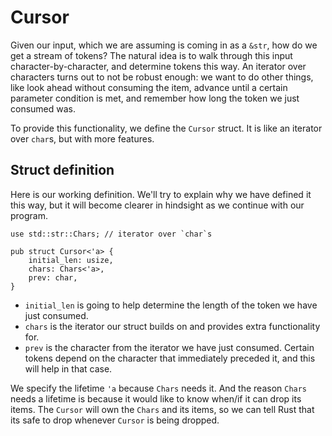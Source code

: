 # Cursor

Given our input, which we are assuming is coming in as a `&str`, how do we 
get a stream of tokens? The natural idea is to walk through this input 
character-by-character, and determine tokens this way. An iterator over characters
turns out to not be robust enough: we want to do other things, like look ahead 
without consuming the item, advance until a certain parameter condition is met, 
and remember how long the token we just consumed was. 

To provide this functionality, we define the `Cursor` struct. It is like an 
iterator over `char`s, but with more features. 

## Struct definition
Here is our working definition. We'll try to explain why we have defined it this 
way, but it will become clearer in hindsight as we continue with our program.
```
use std::str::Chars; // iterator over `char`s

pub struct Cursor<'a> {
    initial_len: usize,
    chars: Chars<'a>,
    prev: char,
}
```
- `initial_len` is going to help determine the length of the token we have just 
consumed. 
- `chars` is the iterator our struct builds on and provides extra functionality 
for.
- `prev` is the character from the iterator we have just consumed. Certain tokens
depend on the character that immediately preceded it, and this will help in that 
case.

We specify the lifetime `'a` because `Chars` needs it. And the reason `Chars` needs 
a lifetime is because it would like to know when/if it can drop its items. The 
`Cursor` will own the `Chars` and its items, so we can tell Rust that its safe to 
drop whenever `Cursor` is being dropped. 

##
